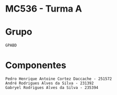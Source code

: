 # **MC536 - Turma A**

# **Grupo**
    GPABD

# **Componentes**
	Pedro Henrique Antoine Cortez Daccache - 251572
 	André Rodrigues Alves da Silva - 231392
	Gabryel Rodrigues Alves da Silva - 235394
